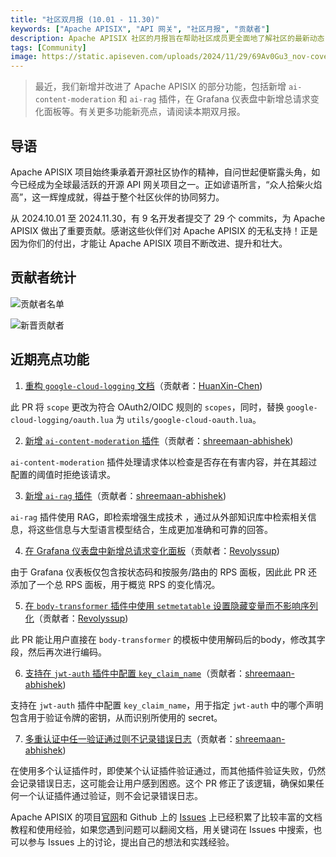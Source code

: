 ```yaml
---
title: "社区双月报 (10.01 - 11.30)"
keywords: ["Apache APISIX", "API 网关", "社区月报", "贡献者"]
description: Apache APISIX 社区的月报旨在帮助社区成员更全面地了解社区的最新动态，方便大家参与到 Apache APISIX 社区中来。
tags: [Community]
image: https://static.apiseven.com/uploads/2024/11/29/69Av0Gu3_nov-cover-cn.png
---
```


> 最近，我们新增并改进了 Apache APISIX 的部分功能，包括新增 `ai-content-moderation` 和 `ai-rag` 插件，在 Grafana 仪表盘中新增总请求变化面板等。有关更多功能新亮点，请阅读本期双月报。
<!--truncate-->

## 导语

Apache APISIX 项目始终秉承着开源社区协作的精神，自问世起便崭露头角，如今已经成为全球最活跃的开源 API 网关项目之一。正如谚语所言，“众人拾柴火焰高”，这一辉煌成就，得益于整个社区伙伴的协同努力。

从 2024.10.01 至 2024.11.30，有 9 名开发者提交了 29 个 commits，为 Apache APISIX 做出了重要贡献。感谢这些伙伴们对 Apache APISIX 的无私支持！正是因为你们的付出，才能让 Apache APISIX 项目不断改进、提升和壮大。

## 贡献者统计

![贡献者名单](https://static.apiseven.com/uploads/2024/11/29/7z0d7q0r_contributors-nov.png)

![新晋贡献者](https://static.apiseven.com/uploads/2024/11/29/WZfXkBqp_nov-new-contributors.png)

## 近期亮点功能

1. [重构 `google-cloud-logging` 文档](https://github.com/apache/apisix/pull/11596)（贡献者：[HuanXin-Chen](https://github.com/HuanXin-Chen))

此 PR 将 `scope` 更改为符合 OAuth2/OIDC 规则的 `scopes`，同时，替换 `google-cloud-logging/oauth.lua` 为 `utils/google-cloud-oauth.lua`。

2. [新增 `ai-content-moderation` 插件](https://github.com/apache/apisix/pull/11541)（贡献者：[shreemaan-abhishek](https://github.com/shreemaan-abhishek))

`ai-content-moderation` 插件处理请求体以检查是否存在有害内容，并在其超过配置的阈值时拒绝该请求。

3. [新增 `ai-rag` 插件](https://github.com/apache/apisix/pull/11568)（贡献者：[shreemaan-abhishek](https://github.com/shreemaan-abhishek))

`ai-rag` 插件使用 RAG，即检索增强生成技术 ，通过从外部知识库中检索相关信息，将这些信息与大型语言模型结合，生成更加准确和可靠的回答。

4. [在 Grafana 仪表盘中新增总请求变化面板](https://github.com/apache/apisix/pull/11692)（贡献者：[Revolyssup](https://github.com/Revolyssup))

由于 Grafana 仪表板仅包含按状态码和按服务/路由的 RPS 面板，因此此 PR 还添加了一个总 RPS 面板，用于概览 RPS 的变化情况。

5. [在 `body-transformer` 插件中使用 `setmetatable` 设置隐藏变量而不影响序列化](https://github.com/apache/apisix/pull/11770)（贡献者：[Revolyssup](https://github.com/Revolyssup))

此 PR 能让用户直接在 `body-transformer` 的模板中使用解码后的body，修改其字段，然后再次进行编码。

6. [支持在 `jwt-auth` 插件中配置 `key_claim_name`](https://github.com/apache/apisix/pull/11772)（贡献者：[shreemaan-abhishek](https://github.com/shreemaan-abhishek))

支持在 `jwt-auth` 插件中配置 `key_claim_name`，用于指定 `jwt-auth` 中的哪个声明包含用于验证令牌的密钥，从而识别所使用的 secret。

7. [多重认证中任一验证通过则不记录错误日志](https://github.com/apache/apisix/pull/11775)（贡献者：[shreemaan-abhishek](https://github.com/shreemaan-abhishek))

在使用多个认证插件时，即使某个认证插件验证通过，而其他插件验证失败，仍然会记录错误日志，这可能会让用户感到困惑。这个 PR 修正了该逻辑，确保如果任何一个认证插件通过验证，则不会记录错误日志。

Apache APISIX 的项目[官网](https://apisix.apache.org/zh/)和 Github 上的 [Issues](https://github.com/apache/apisix/issues) 上已经积累了比较丰富的文档教程和使用经验，如果您遇到问题可以翻阅文档，用关键词在 Issues 中搜索，也可以参与 Issues 上的讨论，提出自己的想法和实践经验。
